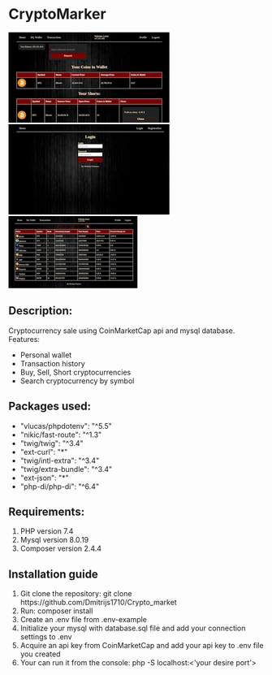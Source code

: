 # CryptoMarker

<img src='transfer.gif' alt='transfer'>
<img src='basic-view.gif' alt='basic-view'>
<img src='buy-sell-short.gif' alt='buy-sell-short'>

<h2>Description: </h2>
Cryptocurrency sale using CoinMarketCap api and mysql database.
<br>
Features: <br>
<ul>
    <li>Personal wallet </li>
    <li>Transaction history</li>
    <li>Buy, Sell, Short cryptocurrencies</li>
    <li>Search cryptocurrency by symbol</li>
</ul>
<h2>Packages used:</h2>
<ul>
    <li>"vlucas/phpdotenv": "^5.5"</li>
    <li>"nikic/fast-route": "^1.3"</li>
    <li>"twig/twig": "^3.4"</li>
    <li>"ext-curl": "*"</li>
    <li>"twig/intl-extra": "^3.4"</li>
    <li>"twig/extra-bundle": "^3.4"</li>
    <li>"ext-json": "*"</li>
    <li>"php-di/php-di": "^6.4"</li>
</ul>
<h2>Requirements: </h2>
<ol>
    <li>PHP version 7.4</li>
    <li>Mysql version 8.0.19</li>
    <li>Composer version 2.4.4</li>
</ol>
<h2>Installation guide</h2>
<ol>
    <li>Git clone the repository: git clone https://github.com/Dmitrijs1710/Crypto_market</li>
    <li>Run: composer install</li>
    <li>Create an .env file from .env-example</li>
    <li>Initialize your mysql with database.sql file and add your connection settings to .env</li>
    <li>Acquire an api key from CoinMarketCap and add your api key to .env file you created</li>
    <li>Your can run it from the console: php -S localhost:<'your desire port'></li>
</ol>

